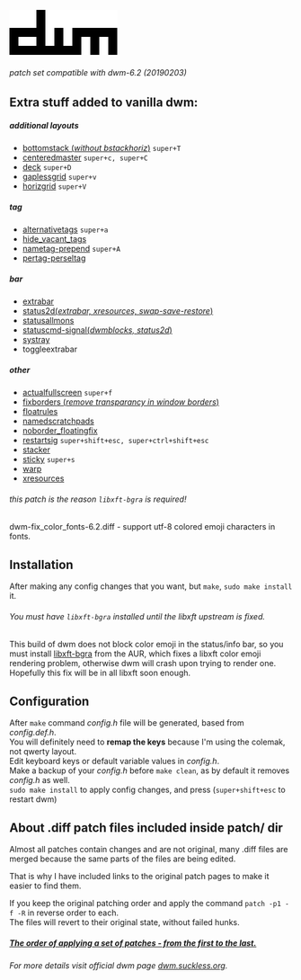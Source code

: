 ![](dwm.png)
###### patch set compatible with dwm-6.2 (20190203)

## Extra stuff added to vanilla dwm:

##### additional layouts
- [bottomstack (*without bstackhoriz*)](https://dwm.suckless.org/patches/bottomstack/) `super+T`
- [centeredmaster](https://dwm.suckless.org/patches/centeredmaster/) `super+c, super+C`
- [deck](https://dwm.suckless.org/patches/deck/) `super+D`
- [gaplessgrid](https://dwm.suckless.org/patches/gaplessgrid/) `super+v`
- [horizgrid](https://dwm.suckless.org/patches/horizgrid/) `super+V`

##### tag
- [alternativetags](https://dwm.suckless.org/patches/alternativetags/) `super+a`
- [hide_vacant_tags](https://dwm.suckless.org/patches/hide_vacant_tags/)
- [nametag-prepend](https://dwm.suckless.org/patches/nametag/) `super+A`
- [pertag-perseltag](https://dwm.suckless.org/patches/pertag/)

##### bar
- [extrabar](https://dwm.suckless.org/patches/extrabar/)
- [status2d(*extrabar, xresources, swap-save-restore*)](https://dwm.suckless.org/patches/status2d/)
- [statusallmons](https://dwm.suckless.org/patches/statusallmons/)
- [statuscmd-signal(*dwmblocks, status2d*)](https://dwm.suckless.org/patches/statuscmd/)
- [systray](https://dwm.suckless.org/patches/systray/)
- toggleextrabar

##### other
- [actualfullscreen](https://dwm.suckless.org/patches/actualfullscreen/) `super+f`
- [fixborders (*remove transparancy in window borders*)](https://dwm.suckless.org/patches/alpha/)
- [floatrules](https://dwm.suckless.org/patches/floatrules/)
- [namedscratchpads](https://dwm.suckless.org/patches/namedscratchpads/)
- [noborder_floatingfix](https://dwm.suckless.org/patches/noborder/)
- [restartsig](https://dwm.suckless.org/patches/restartsig/) `super+shift+esc, super+ctrl+shift+esc`
- [stacker](https://dwm.suckless.org/patches/stacker/)
- [sticky](https://dwm.suckless.org/patches/sticky/) `super+s`
- [warp](https://dwm.suckless.org/patches/warp/)
- [xresources](https://dwm.suckless.org/patches/xresources/)

###### this patch is the reason `libxft-bgra` is required!
dwm-fix_color_fonts-6.2.diff - support utf-8 colored emoji characters in fonts.

## Installation

After making any config changes that you want, but `make`, `sudo make install` it.

###### You must have `libxft-bgra` installed until the libxft upstream is fixed.

This build of dwm does not block color emoji in the status/info bar, so you must install [libxft-bgra](https://aur.archlinux.org/packages/libxft-bgra/) from the AUR, which fixes a libxft color emoji rendering problem, otherwise dwm will crash upon trying to render one. Hopefully this fix will be in all libxft soon enough.

## Configuration

After `make` command *config.h* file will be generated, based from *config.def.h*.\
You will definitely need to **remap the keys** because I'm using the colemak, not qwerty layout.\
Edit keyboard keys or default variable values in *config.h*.\
Make a backup of your *config.h* before `make clean`, as by default it removes *config.h* as well.\
`sudo make install` to apply config changes, and press (`super+shift+esc` to restart dwm)

## About .diff patch files included inside patch/ dir

Almost all patches contain changes and are not original, many .diff files are merged because the same parts of the files are being edited.

That is why I have included links to the original patch pages to make it easier to find them.

If you keep the original patching order and apply the command `patch -p1 -f -R` in reverse order to each.\
The files will revert to their original state, without failed hunks.

##### [The order of applying a set of patches - from the first to the last.](https://github.com/WANDEX/dwm/blob/master/patch/active_patch_list)

###### For more details visit official dwm page [dwm.suckless.org](https://dwm.suckless.org/).

